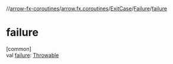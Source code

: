 //[arrow-fx-coroutines](../../../../index.md)/[arrow.fx.coroutines](../../index.md)/[ExitCase](../index.md)/[Failure](index.md)/[failure](failure.md)

# failure

[common]\
val [failure](failure.md): [Throwable](https://kotlinlang.org/api/latest/jvm/stdlib/kotlin/-throwable/index.html)
